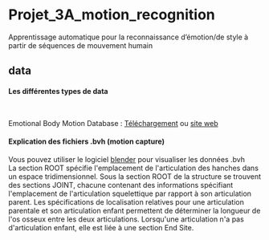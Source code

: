 # Projet_3A_motion_recognition
Apprentissage automatique pour la reconnaissance d’émotion/de style à partir de séquences de mouvement humain        
## data              
#### Les différentes types de data            
<img alt="" src="https://i.imgur.com/QxML83b.gif" /><img alt="" src="https://i.imgur.com/vfge7DS.gif" />

<img alt="" src=https://i.imgur.com/UvBM1gv.gif />           
          
Emotional Body Motion Database : [Téléchargement](https://1drv.ms/u/s!Apv4Ke1FYz8zgQUBfj2P2jsgOC3z?e=klDEYn) ou [site web](http://ebmdb.tuebingen.mpg.de)            
#### Explication des fichiers .bvh (motion capture)       
Vous pouvez utiliser le logiciel [blender](https://www.blender.org) pour visualiser les données .bvh               
La section ROOT spécifie l'emplacement de l'articulation des hanches dans un espace tridimensionnel. Sous la section ROOT de la structure se trouvent des sections JOINT, chacune contenant des informations spécifiant l'emplacement de l'articulation squelettique par rapport à son articulation parent. Les spécifications de localisation relatives pour une articulation parentale et son articulation enfant permettent de déterminer la longueur de l'os osseux entre les deux articulations. Lorsqu'une articulation n'a pas d'articulation enfant, elle est liée à une section End Site.       
<img alt="" src="http://www.cs.cityu.edu.hk/~howard/Teaching/CS4185-5185-2007-SemA/Group12/Terence/BVH%20file%20(part%201).jpg" />          






